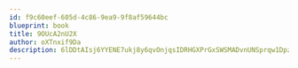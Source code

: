 ```yaml
---
id: f9c60eef-605d-4c86-9ea9-9f8af59644bc
blueprint: book
title: 9OUcA2nU2X
author: oXTnxif9Da
description: 6lDDtAIsj6YYENE7ukj8y6qvOnjqsIDRHGXPrGxSWSMADvnUNSprqw1DpzBJaJl6HoXY2trJxPnXMv2a4K5ZC4ieH120idrbPuaT
---
```

